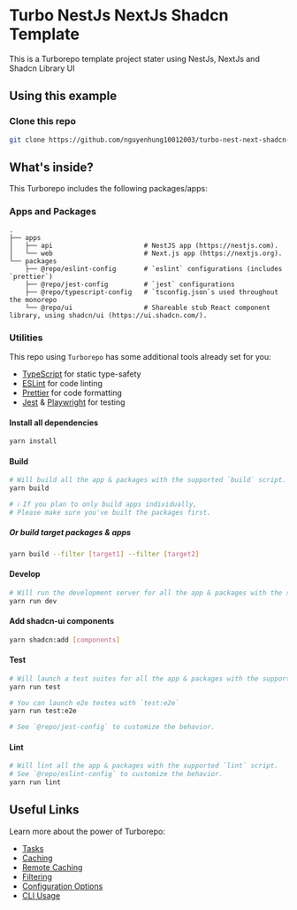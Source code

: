 # Turbo NestJs NextJs Shadcn Template

This is a Turborepo template project stater using NestJs, NextJs and Shadcn Library UI

## Using this example

### Clone this repo

```bash
git clone https://github.com/nguyenhung10012003/turbo-nest-next-shadcn-template.git
```

## What's inside?

This Turborepo includes the following packages/apps:

### Apps and Packages

    .
    ├── apps
    │   ├── api                       # NestJS app (https://nestjs.com).
    │   └── web                       # Next.js app (https://nextjs.org).
    └── packages
        ├── @repo/eslint-config       # `eslint` configurations (includes `prettier`)
        ├── @repo/jest-config         # `jest` configurations
        ├── @repo/typescript-config   # `tsconfig.json`s used throughout the monorepo
        └── @repo/ui                  # Shareable stub React component library, using shadcn/ui (https://ui.shadcn.com/).

### Utilities

This repo using `Turborepo` has some additional tools already set for you:

- [TypeScript](https://www.typescriptlang.org/) for static type-safety
- [ESLint](https://eslint.org/) for code linting
- [Prettier](https://prettier.io) for code formatting
- [Jest](https://prettier.io) & [Playwright](https://playwright.dev/) for testing

#### Install all dependencies

```bash
yarn install
```

#### Build

```bash
# Will build all the app & packages with the supported `build` script.
yarn build

# ℹ️ If you plan to only build apps individually,
# Please make sure you've built the packages first.
```

##### Or build target packages & apps

```bash
yarn build --filter [target1] --filter [target2]
```

#### Develop

```bash
# Will run the development server for all the app & packages with the supported `dev` script.
yarn run dev
```

#### Add shadcn-ui components

```bash
yarn shadcn:add [components]
```

#### Test

```bash
# Will launch a test suites for all the app & packages with the supported `test` script.
yarn run test

# You can launch e2e testes with `test:e2e`
yarn run test:e2e

# See `@repo/jest-config` to customize the behavior.
```

#### Lint

```bash
# Will lint all the app & packages with the supported `lint` script.
# See `@repo/eslint-config` to customize the behavior.
yarn run lint
```

## Useful Links

Learn more about the power of Turborepo:

- [Tasks](https://turbo.build/repo/docs/core-concepts/monorepos/running-tasks)
- [Caching](https://turbo.build/repo/docs/core-concepts/caching)
- [Remote Caching](https://turbo.build/repo/docs/core-concepts/remote-caching)
- [Filtering](https://turbo.build/repo/docs/core-concepts/monorepos/filtering)
- [Configuration Options](https://turbo.build/repo/docs/reference/configuration)
- [CLI Usage](https://turbo.build/repo/docs/reference/command-line-reference)
